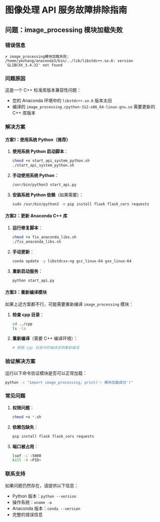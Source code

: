 # 图像处理 API 服务故障排除指南

## 问题：image_processing 模块加载失败

### 错误信息
```
✗ image_processing模块加载失败: /home/ymzhang/anaconda3/bin/../lib/libstdc++.so.6: version `GLIBCXX_3.4.32' not found
```

### 问题原因
这是一个 C++ 标准库版本兼容性问题：
- 您的 Anaconda 环境中的 `libstdc++.so.6` 版本太旧
- 编译的 `image_processing.cpython-312-x86_64-linux-gnu.so` 需要更新的 C++ 库版本

### 解决方案

#### 方案1：使用系统 Python（推荐）

1. **使用系统 Python 启动脚本**：
   ```bash
   chmod +x start_api_system_python.sh
   ./start_api_system_python.sh
   ```

2. **手动使用系统 Python**：
   ```bash
   /usr/bin/python3 start_api.py
   ```

3. **安装系统 Python 依赖**（如果需要）：
   ```bash
   sudo /usr/bin/python3 -m pip install flask flask_cors requests
   ```

#### 方案2：更新 Anaconda C++ 库

1. **运行修复脚本**：
   ```bash
   chmod +x fix_anaconda_libs.sh
   ./fix_anaconda_libs.sh
   ```

2. **手动更新**：
   ```bash
   conda update -y libstdcxx-ng gcc_linux-64 gxx_linux-64
   ```

3. **重新启动服务**：
   ```bash
   python start_api.py
   ```

#### 方案3：重新编译模块

如果上述方案都不行，可能需要重新编译 `image_processing` 模块：

1. **检查 cpp 目录**：
   ```bash
   cd ../cpp
   ls -la
   ```

2. **重新编译**（需要 C++ 编译环境）：
   ```bash
   # 根据 cpp 目录中的编译说明重新编译
   ```

### 验证解决方案

运行以下命令验证模块是否可以正常加载：

```bash
python -c "import image_processing; print('✓ 模块加载成功')"
```

### 常见问题

1. **权限问题**：
   ```bash
   chmod +x *.sh
   ```

2. **依赖包缺失**：
   ```bash
   pip install flask flask_cors requests
   ```

3. **端口被占用**：
   ```bash
   lsof -i :5000
   kill -9 <PID>
   ```

### 联系支持

如果问题仍然存在，请提供以下信息：
- Python 版本：`python --version`
- 操作系统：`uname -a`
- Anaconda 版本：`conda --version`
- 完整的错误信息 
